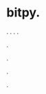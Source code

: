 # bitpy.
.
.
.
.












.






















































.
























.



























.









































